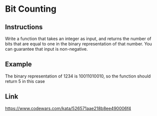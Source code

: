 # Bit Counting

## Instructions

Write a function that takes an integer as input, and returns the number of bits that are equal to one in the binary representation of that number. You can guarantee that input is non-negative.

## Example

The binary representation of 1234 is 10011010010, so the function should return 5 in this case

## Link

<https://www.codewars.com/kata/526571aae218b8ee490006f4>
